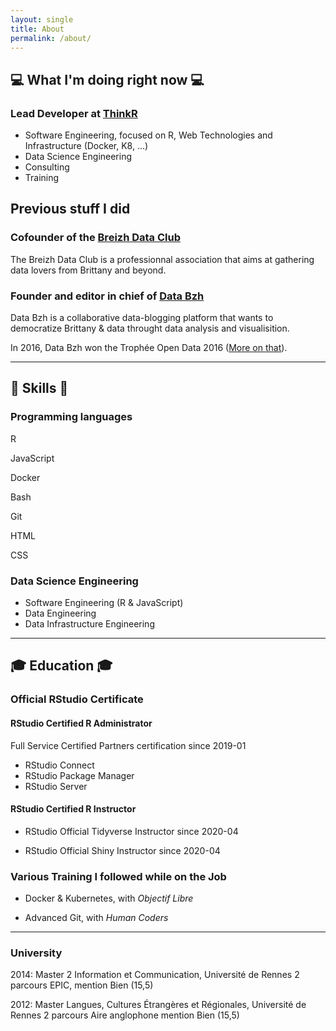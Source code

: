 ```yaml
---
layout: single
title: About
permalink: /about/
---
```


## &#128187; What I'm doing right now &#128187;

### Lead Developer at <a href = "https://www.thinkr.fr">ThinkR</a>

+ Software Engineering, focused on R, Web Technologies and Infrastructure (Docker, K8, ...)
+ Data Science Engineering
+ Consulting
+ Training

## Previous stuff I did

### Cofounder of the <a href = "http://breizhdataclub.org/">Breizh Data Club</a>

The Breizh Data Club is a professionnal association that aims at gathering data lovers from Brittany and beyond.

### Founder and editor in chief of <a href = "http://data-bzh.fr/">Data Bzh</a>

Data Bzh is a collaborative data-blogging platform that wants to democratize Brittany & data throught data analysis and visualisition.

In 2016, Data Bzh won the Trophée Open Data 2016 ([More on that](http://data-bzh.fr/data-bzh-trophee-open-data/)).

***

## &#129337; Skills &#129337;

### Programming languages

<i class="fab fa-r-project"></i> R

<i class="fab fa-js-square"></i> JavaScript

<i class="fab fa-docker"></i> Docker

<i class="fas fa-terminal"></i> Bash

<i class="fab fa-git-alt"></i> Git

<i class="fab fa-html5"></i> HTML

<i class="fab fa-css3-alt"></i> CSS

### Data Science Engineering

- Software Engineering (R & JavaScript)
- Data Engineering
- Data Infrastructure Engineering

***

## &#127891; Education &#127891;

### Official RStudio Certificate

#### RStudio Certified R Administrator

Full Service Certified Partners certification since 2019-01

+ RStudio Connect
+ RStudio Package Manager
+ RStudio Server

#### RStudio Certified R Instructor

+ RStudio Official Tidyverse Instructor since 2020-04

+ RStudio Official Shiny Instructor since 2020-04

### Various Training I followed while on the Job

+ Docker & Kubernetes, with _Objectif Libre_

+ Advanced Git, with _Human Coders_

***

### University

2014: Master 2 Information et Communication, Université de Rennes 2 parcours EPIC, mention Bien (15,5)

2012: Master Langues, Cultures Étrangères et Régionales, Université de Rennes 2
parcours Aire anglophone mention Bien (15,5)
